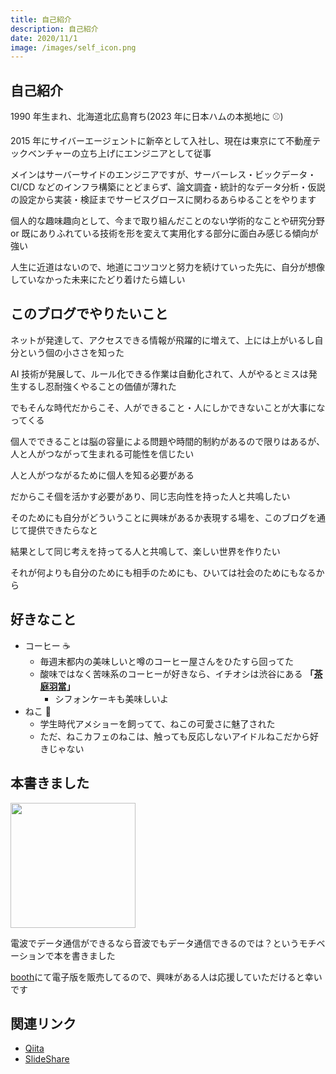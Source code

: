 ```yaml
---
title: 自己紹介
description: 自己紹介
date: 2020/11/1
image: /images/self_icon.png
---
```


## 自己紹介

1990 年生まれ、北海道北広島育ち(2023 年に日本ハムの本拠地に ⚾)

2015 年にサイバーエージェントに新卒として入社し、現在は東京にて不動産テックベンチャーの立ち上げにエンジニアとして従事

メインはサーバーサイドのエンジニアですが、サーバーレス・ビックデータ・CI/CD などのインフラ構築にとどまらず、論文調査・統計的なデータ分析・仮説の設定から実装・検証までサービスグロースに関わるあらゆることをやります

個人的な趣味趣向として、今まで取り組んだことのない学術的なことや研究分野
or
既にありふれている技術を形を変えて実用化する部分に面白み感じる傾向が強い

人生に近道はないので、地道にコツコツと努力を続けていった先に、自分が想像していなかった未来にたどり着けたら嬉しい

## このブログでやりたいこと

ネットが発達して、アクセスできる情報が飛躍的に増えて、上には上がいるし自分という個の小ささを知った

AI 技術が発展して、ルール化できる作業は自動化されて、人がやるとミスは発生するし忍耐強くやることの価値が薄れた

でもそんな時代だからこそ、人ができること・人にしかできないことが大事になってくる

個人でできることは脳の容量による問題や時間的制約があるので限りはあるが、人と人がつながって生まれる可能性を信じたい

人と人がつながるために個人を知る必要がある

だからこそ個を活かす必要があり、同じ志向性を持った人と共鳴したい

そのためにも自分がどういうことに興味があるか表現する場を、このブログを通じて提供できたらなと

結果として同じ考えを持ってる人と共鳴して、楽しい世界を作りたい

それが何よりも自分のためにも相手のためにも、ひいては社会のためにもなるから

## 好きなこと

- コーヒー ☕
  - 毎週末都内の美味しいと噂のコーヒー屋さんをひたすら回ってた
  - 酸味ではなく苦味系のコーヒーが好きなら、イチオシは渋谷にある **「[茶庭羽當](https://tabelog.com/tokyo/A1303/A130301/13001169/)」**
    - シフォンケーキも美味しいよ
- ねこ 🐾
  - 学生時代アメショーを飼ってて、ねこの可愛さに魅了された
  - ただ、ねこカフェのねこは、触っても反応しないアイドルねこだから好きじゃない

## 本書きました

[<img width="200px" src="https://s2.booth.pm/42bd7159-5028-49f0-af1b-e1f3c53bf3f9/i/1576199/30463970-a62f-4c73-877c-16e4b1c7b2e3_base_resized.jpg">](https://planet-meron.booth.pm/items/1576199)

電波でデータ通信ができるなら音波でもデータ通信できるのでは？というモチベーションで本を書きました

[booth](https://planet-meron.booth.pm/items/1576199)にて電子版を販売してるので、興味がある人は応援していただけると幸いです

## 関連リンク

- [Qiita](https://qiita.com/PlanetMeron)
- [SlideShare](https://www.slideshare.net/genkiishibashi3/edit_my_uploads)
